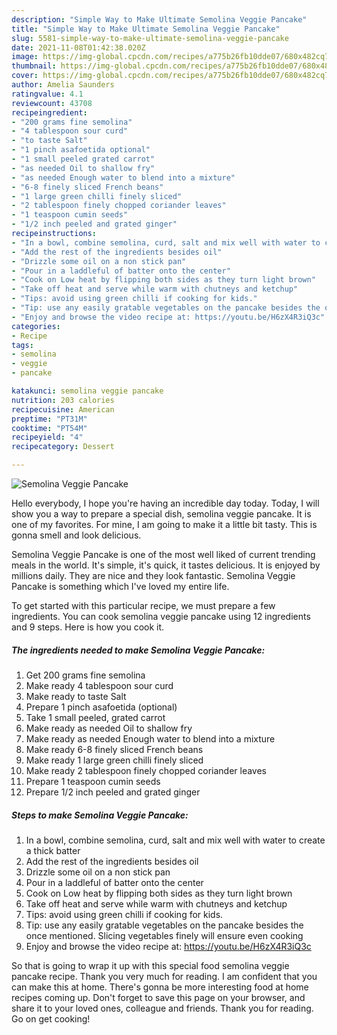 ```yaml
---
description: "Simple Way to Make Ultimate Semolina Veggie Pancake"
title: "Simple Way to Make Ultimate Semolina Veggie Pancake"
slug: 5581-simple-way-to-make-ultimate-semolina-veggie-pancake
date: 2021-11-08T01:42:38.020Z
image: https://img-global.cpcdn.com/recipes/a775b26fb10dde07/680x482cq70/semolina-veggie-pancake-recipe-main-photo.jpg
thumbnail: https://img-global.cpcdn.com/recipes/a775b26fb10dde07/680x482cq70/semolina-veggie-pancake-recipe-main-photo.jpg
cover: https://img-global.cpcdn.com/recipes/a775b26fb10dde07/680x482cq70/semolina-veggie-pancake-recipe-main-photo.jpg
author: Amelia Saunders
ratingvalue: 4.1
reviewcount: 43708
recipeingredient:
- "200 grams fine semolina"
- "4 tablespoon sour curd"
- "to taste Salt"
- "1 pinch asafoetida optional"
- "1 small peeled grated carrot"
- "as needed Oil to shallow fry"
- "as needed Enough water to blend into a mixture"
- "6-8 finely sliced French beans"
- "1 large green chilli finely sliced"
- "2 tablespoon finely chopped coriander leaves"
- "1 teaspoon cumin seeds"
- "1/2 inch peeled and grated ginger"
recipeinstructions:
- "In a bowl, combine semolina, curd, salt and mix well with water to create a thick batter"
- "Add the rest of the ingredients besides oil"
- "Drizzle some oil on a non stick pan"
- "Pour in a laddleful of batter onto the center"
- "Cook on Low heat by flipping both sides as they turn light brown"
- "Take off heat and serve while warm with chutneys and ketchup"
- "Tips: avoid using green chilli if cooking for kids."
- "Tip: use any easily gratable vegetables on the pancake besides the once mentioned. Slicing vegetables finely will ensure even cooking"
- "Enjoy and browse the video recipe at: https://youtu.be/H6zX4R3iQ3c"
categories:
- Recipe
tags:
- semolina
- veggie
- pancake

katakunci: semolina veggie pancake 
nutrition: 203 calories
recipecuisine: American
preptime: "PT31M"
cooktime: "PT54M"
recipeyield: "4"
recipecategory: Dessert

---
```



![Semolina Veggie Pancake](https://img-global.cpcdn.com/recipes/a775b26fb10dde07/680x482cq70/semolina-veggie-pancake-recipe-main-photo.jpg)

Hello everybody, I hope you're having an incredible day today. Today, I will show you a way to prepare a special dish, semolina veggie pancake. It is one of my favorites. For mine, I am going to make it a little bit tasty. This is gonna smell and look delicious.



Semolina Veggie Pancake is one of the most well liked of current trending meals in the world. It's simple, it's quick, it tastes delicious. It is enjoyed by millions daily. They are nice and they look fantastic. Semolina Veggie Pancake is something which I've loved my entire life.


To get started with this particular recipe, we must prepare a few ingredients. You can cook semolina veggie pancake using 12 ingredients and 9 steps. Here is how you cook it.

<!--inarticleads1-->

##### The ingredients needed to make Semolina Veggie Pancake:

1. Get 200 grams fine semolina
1. Make ready 4 tablespoon sour curd
1. Make ready to taste Salt
1. Prepare 1 pinch asafoetida (optional)
1. Take 1 small peeled, grated carrot
1. Make ready as needed Oil to shallow fry
1. Make ready as needed Enough water to blend into a mixture
1. Make ready 6-8 finely sliced French beans
1. Make ready 1 large green chilli finely sliced
1. Make ready 2 tablespoon finely chopped coriander leaves
1. Prepare 1 teaspoon cumin seeds
1. Prepare 1/2 inch peeled and grated ginger




<!--inarticleads2-->

##### Steps to make Semolina Veggie Pancake:

1. In a bowl, combine semolina, curd, salt and mix well with water to create a thick batter
1. Add the rest of the ingredients besides oil
1. Drizzle some oil on a non stick pan
1. Pour in a laddleful of batter onto the center
1. Cook on Low heat by flipping both sides as they turn light brown
1. Take off heat and serve while warm with chutneys and ketchup
1. Tips: avoid using green chilli if cooking for kids.
1. Tip: use any easily gratable vegetables on the pancake besides the once mentioned. Slicing vegetables finely will ensure even cooking
1. Enjoy and browse the video recipe at: https://youtu.be/H6zX4R3iQ3c




So that is going to wrap it up with this special food semolina veggie pancake recipe. Thank you very much for reading. I am confident that you can make this at home. There's gonna be more interesting food at home recipes coming up. Don't forget to save this page on your browser, and share it to your loved ones, colleague and friends. Thank you for reading. Go on get cooking!
